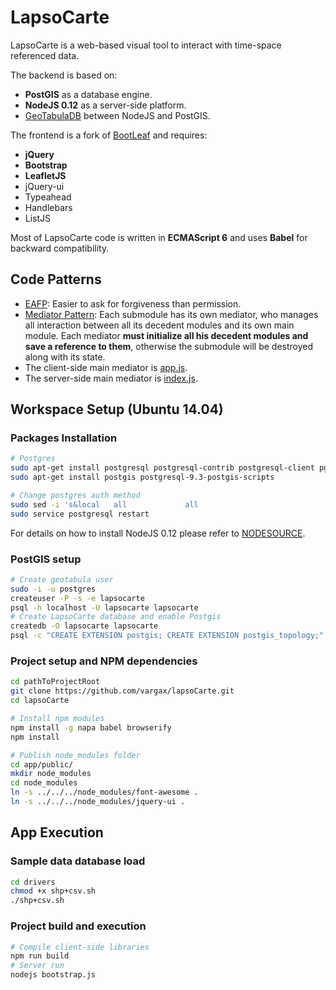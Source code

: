 # LapsoCarte

LapsoCarte is a web-based visual tool to interact with time-space referenced data.

The backend is based on:
- **PostGIS** as a database engine.
- **NodeJS 0.12** as a server-side platform.
- [GeoTabulaDB](https://github.com/tabulaco/geotabuladb) between NodeJS and PostGIS.

The frontend is a fork of [BootLeaf](https://github.com/bmcbride/bootleaf) and requires:
- **jQuery**
- **Bootstrap**
- **LeafletJS**
- jQuery-ui
- Typeahead
- Handlebars
- ListJS

Most of LapsoCarte code is written in **ECMAScript 6** and uses **Babel** for backward compatibility.

## Code Patterns
- [EAFP](https://docs.python.org/2/glossary.html#term-eafp): Easier to ask for forgiveness than permission.
- [Mediator Pattern](http://addyosmani.com/largescalejavascript/): Each submodule has its own mediator, who manages all interaction between all its decedent modules and its own main module. Each mediator **must initialize all his decedent modules and save a reference to them**, otherwise the submodule will be destroyed along with its state.
 - The client-side main mediator is [app.js](app/app.js).
 - The server-side main mediator is [index.js](server/index.js).

## Workspace Setup (Ubuntu 14.04)
### Packages Installation
```bash
# Postgres
sudo apt-get install postgresql postgresql-contrib postgresql-client pgadmin3
sudo apt-get install postgis postgresql-9.3-postgis-scripts

# Change postgres auth method
sudo sed -i 's&local   all             all                                     peer&local   all             all                                     md5&g' /etc/postgresql/9.3/main/pg_hba.conf
sudo service postgresql restart
```
For details on how to install NodeJS 0.12 please refer to [NODESOURCE](https://nodesource.com/blog/nodejs-v012-iojs-and-the-nodesource-linux-repositories).

### PostGIS setup
```bash
# Create geotabula user
sudo -i -u postgres
createuser -P -s -e lapsocarte
psql -h localhost -U lapsocarte lapsocarte
# Create LapsoCarte database and enable Postgis
createdb -O lapsocarte lapsocarte
psql -c "CREATE EXTENSION postgis; CREATE EXTENSION postgis_topology;" lapsocarte
```
### Project setup and NPM dependencies
```bash
cd pathToProjectRoot
git clone https://github.com/vargax/lapsoCarte.git
cd lapsoCarte

# Install npm modules
npm install -g napa babel browserify
npm install

# Publish node_modules folder
cd app/public/
mkdir node_modules
cd node_modules
ln -s ../../../node_modules/font-awesome .
ln -s ../../../node_modules/jquery-ui .
```
## App Execution
### Sample data database load
```bash
cd drivers
chmod +x shp+csv.sh
./shp+csv.sh
```
### Project build and execution
```bash
# Compile client-side libraries
npm run build
# Server run
nodejs bootstrap.js
```